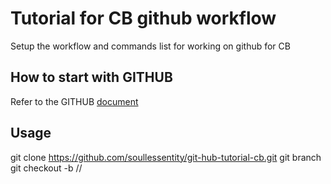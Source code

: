 # Tutorial for CB github workflow

Setup the workflow and commands list for working on github for CB

## How to start with GITHUB

Refer to the GITHUB [document](https://lab.github.com)

## Usage

git clone https://github.com/soullessentity/git-hub-tutorial-cb.git
git branch 
git checkout -b <username>/<feature>/<tracking cr>
